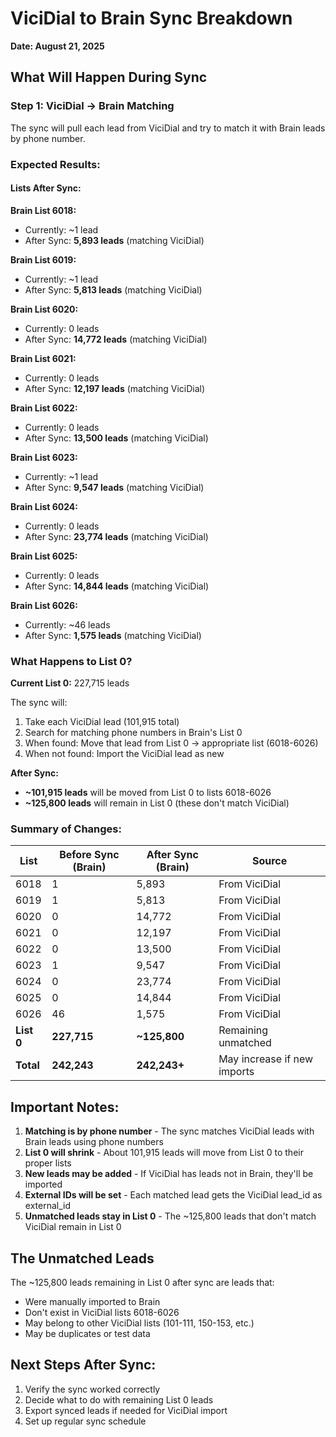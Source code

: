 # ViciDial to Brain Sync Breakdown
**Date: August 21, 2025**

## What Will Happen During Sync

### Step 1: ViciDial → Brain Matching
The sync will pull each lead from ViciDial and try to match it with Brain leads by phone number.

### Expected Results:

#### Lists After Sync:

**Brain List 6018:**
- Currently: ~1 lead
- After Sync: **5,893 leads** (matching ViciDial)

**Brain List 6019:**
- Currently: ~1 lead  
- After Sync: **5,813 leads** (matching ViciDial)

**Brain List 6020:**
- Currently: 0 leads
- After Sync: **14,772 leads** (matching ViciDial)

**Brain List 6021:**
- Currently: 0 leads
- After Sync: **12,197 leads** (matching ViciDial)

**Brain List 6022:**
- Currently: 0 leads
- After Sync: **13,500 leads** (matching ViciDial)

**Brain List 6023:**
- Currently: ~1 lead
- After Sync: **9,547 leads** (matching ViciDial)

**Brain List 6024:**
- Currently: 0 leads
- After Sync: **23,774 leads** (matching ViciDial)

**Brain List 6025:**
- Currently: 0 leads
- After Sync: **14,844 leads** (matching ViciDial)

**Brain List 6026:**
- Currently: ~46 leads
- After Sync: **1,575 leads** (matching ViciDial)

### What Happens to List 0?

**Current List 0:** 227,715 leads

The sync will:
1. Take each ViciDial lead (101,915 total)
2. Search for matching phone numbers in Brain's List 0
3. When found: Move that lead from List 0 → appropriate list (6018-6026)
4. When not found: Import the ViciDial lead as new

**After Sync:**
- **~101,915 leads** will be moved from List 0 to lists 6018-6026
- **~125,800 leads** will remain in List 0 (these don't match ViciDial)

### Summary of Changes:

| List | Before Sync (Brain) | After Sync (Brain) | Source |
|------|-------------------|-------------------|---------|
| 6018 | 1 | 5,893 | From ViciDial |
| 6019 | 1 | 5,813 | From ViciDial |
| 6020 | 0 | 14,772 | From ViciDial |
| 6021 | 0 | 12,197 | From ViciDial |
| 6022 | 0 | 13,500 | From ViciDial |
| 6023 | 1 | 9,547 | From ViciDial |
| 6024 | 0 | 23,774 | From ViciDial |
| 6025 | 0 | 14,844 | From ViciDial |
| 6026 | 46 | 1,575 | From ViciDial |
| **List 0** | **227,715** | **~125,800** | Remaining unmatched |
| **Total** | **242,243** | **242,243+** | May increase if new imports |

## Important Notes:

1. **Matching is by phone number** - The sync matches ViciDial leads with Brain leads using phone numbers
2. **List 0 will shrink** - About 101,915 leads will move from List 0 to their proper lists
3. **New leads may be added** - If ViciDial has leads not in Brain, they'll be imported
4. **External IDs will be set** - Each matched lead gets the ViciDial lead_id as external_id
5. **Unmatched leads stay in List 0** - The ~125,800 leads that don't match ViciDial remain in List 0

## The Unmatched Leads
The ~125,800 leads remaining in List 0 after sync are leads that:
- Were manually imported to Brain
- Don't exist in ViciDial lists 6018-6026
- May belong to other ViciDial lists (101-111, 150-153, etc.)
- May be duplicates or test data

## Next Steps After Sync:
1. Verify the sync worked correctly
2. Decide what to do with remaining List 0 leads
3. Export synced leads if needed for ViciDial import
4. Set up regular sync schedule

